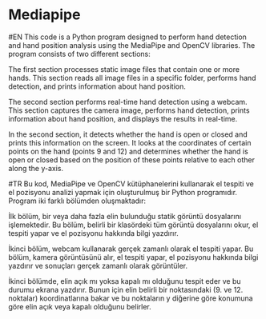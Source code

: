 # Mediapipe
#EN
This code is a Python program designed to perform hand detection and hand position analysis using the MediaPipe and OpenCV libraries. The program consists of two different sections:

The first section processes static image files that contain one or more hands. This section reads all image files in a specific folder, performs hand detection, and prints information about hand position.

The second section performs real-time hand detection using a webcam. This section captures the camera image, performs hand detection, prints information about hand position, and displays the results in real-time.

In the second section, it detects whether the hand is open or closed and prints this information on the screen. It looks at the coordinates of certain points on the hand (points 9 and 12) and determines whether the hand is open or closed based on the position of these points relative to each other along the y-axis.


#TR
Bu kod, MediaPipe ve OpenCV kütüphanelerini kullanarak el tespiti ve el pozisyonu analizi yapmak için oluşturulmuş bir Python programıdır. Program iki farklı bölümden oluşmaktadır:

İlk bölüm, bir veya daha fazla elin bulunduğu statik görüntü dosyalarını işlemektedir. Bu bölüm, belirli bir klasördeki tüm görüntü dosyalarını okur, el tespiti yapar ve el pozisyonu hakkında bilgi yazdırır.

İkinci bölüm, webcam kullanarak gerçek zamanlı olarak el tespiti yapar. Bu bölüm, kamera görüntüsünü alır, el tespiti yapar, el pozisyonu hakkında bilgi yazdırır ve sonuçları gerçek zamanlı olarak görüntüler.

İkinci bölümde, elin açık mı yoksa kapalı mı olduğunu tespit eder ve bu durumu ekrana yazdırır. Bunun için elin belirli bir noktasındaki (9. ve 12. noktalar) koordinatlarına bakar ve bu noktaların y diğerine göre konumuna göre elin açık veya kapalı olduğunu belirler.
